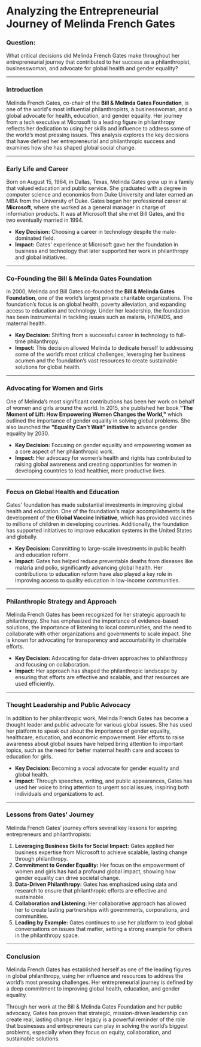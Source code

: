 # Analyzing the Entrepreneurial Journey of Melinda French Gates  

### Question:  
What critical decisions did Melinda French Gates make throughout her entrepreneurial journey that contributed to her success as a philanthropist, businesswoman, and advocate for global health and gender equality?

---

### Introduction  
Melinda French Gates, co-chair of the **Bill & Melinda Gates Foundation**, is one of the world's most influential philanthropists, a businesswoman, and a global advocate for health, education, and gender equality. Her journey from a tech executive at Microsoft to a leading figure in philanthropy reflects her dedication to using her skills and influence to address some of the world’s most pressing issues. This analysis explores the key decisions that have defined her entrepreneurial and philanthropic success and examines how she has shaped global social change.

---

### Early Life and Career  
Born on August 15, 1964, in Dallas, Texas, Melinda Gates grew up in a family that valued education and public service. She graduated with a degree in computer science and economics from Duke University and later earned an MBA from the University of Duke. Gates began her professional career at **Microsoft**, where she worked as a general manager in charge of information products. It was at Microsoft that she met Bill Gates, and the two eventually married in 1994.

- **Key Decision:** Choosing a career in technology despite the male-dominated field.  
- **Impact:** Gates' experience at Microsoft gave her the foundation in business and technology that later supported her work in philanthropy and global initiatives.

---

### Co-Founding the Bill & Melinda Gates Foundation  
In 2000, Melinda and Bill Gates co-founded the **Bill & Melinda Gates Foundation**, one of the world’s largest private charitable organizations. The foundation’s focus is on global health, poverty alleviation, and expanding access to education and technology. Under her leadership, the foundation has been instrumental in tackling issues such as malaria, HIV/AIDS, and maternal health.

- **Key Decision:** Shifting from a successful career in technology to full-time philanthropy.  
- **Impact:** This decision allowed Melinda to dedicate herself to addressing some of the world’s most critical challenges, leveraging her business acumen and the foundation’s vast resources to create sustainable solutions for global health.

---

### Advocating for Women and Girls  
One of Melinda’s most significant contributions has been her work on behalf of women and girls around the world. In 2015, she published her book **"The Moment of Lift: How Empowering Women Changes the World,"** which outlined the importance of gender equality in solving global problems. She also launched the **"Equality Can’t Wait" initiative** to advance gender equality by 2030.

- **Key Decision:** Focusing on gender equality and empowering women as a core aspect of her philanthropic work.  
- **Impact:** Her advocacy for women’s health and rights has contributed to raising global awareness and creating opportunities for women in developing countries to lead healthier, more productive lives.

---

### Focus on Global Health and Education  
Gates’ foundation has made substantial investments in improving global health and education. One of the foundation's major accomplishments is the development of the **Global Vaccine Initiative**, which has provided vaccines to millions of children in developing countries. Additionally, the foundation has supported initiatives to improve education systems in the United States and globally.

- **Key Decision:** Committing to large-scale investments in public health and education reform.  
- **Impact:** Gates has helped reduce preventable deaths from diseases like malaria and polio, significantly advancing global health. Her contributions to education reform have also played a key role in improving access to quality education in low-income communities.

---

### Philanthropic Strategy and Approach  
Melinda French Gates has been recognized for her strategic approach to philanthropy. She has emphasized the importance of evidence-based solutions, the importance of listening to local communities, and the need to collaborate with other organizations and governments to scale impact. She is known for advocating for transparency and accountability in charitable efforts.

- **Key Decision:** Advocating for data-driven approaches to philanthropy and focusing on collaboration.  
- **Impact:** Her approach has shaped the philanthropic landscape by ensuring that efforts are effective and scalable, and that resources are used efficiently.

---

### Thought Leadership and Public Advocacy  
In addition to her philanthropic work, Melinda French Gates has become a thought leader and public advocate for various global issues. She has used her platform to speak out about the importance of gender equality, healthcare, education, and economic empowerment. Her efforts to raise awareness about global issues have helped bring attention to important topics, such as the need for better maternal health care and access to education for girls.

- **Key Decision:** Becoming a vocal advocate for gender equality and global health.  
- **Impact:** Through speeches, writing, and public appearances, Gates has used her voice to bring attention to urgent social issues, inspiring both individuals and organizations to act.

---

### Lessons from Gates' Journey  
Melinda French Gates’ journey offers several key lessons for aspiring entrepreneurs and philanthropists:  
1. **Leveraging Business Skills for Social Impact:** Gates applied her business expertise from Microsoft to achieve scalable, lasting change through philanthropy.  
2. **Commitment to Gender Equality:** Her focus on the empowerment of women and girls has had a profound global impact, showing how gender equality can drive societal change.  
3. **Data-Driven Philanthropy:** Gates has emphasized using data and research to ensure that philanthropic efforts are effective and sustainable.  
4. **Collaboration and Listening:** Her collaborative approach has allowed her to create lasting partnerships with governments, corporations, and communities.  
5. **Leading by Example:** Gates continues to use her platform to lead global conversations on issues that matter, setting a strong example for others in the philanthropy space.

---

### Conclusion  
Melinda French Gates has established herself as one of the leading figures in global philanthropy, using her influence and resources to address the world’s most pressing challenges. Her entrepreneurial journey is defined by a deep commitment to improving global health, education, and gender equality. 

Through her work at the Bill & Melinda Gates Foundation and her public advocacy, Gates has proven that strategic, mission-driven leadership can create real, lasting change. Her legacy is a powerful reminder of the role that businesses and entrepreneurs can play in solving the world’s biggest problems, especially when they focus on equity, collaboration, and sustainable solutions.
